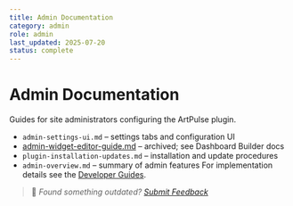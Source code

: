 ```yaml
---
title: Admin Documentation
category: admin
role: admin
last_updated: 2025-07-20
status: complete
---
```


# Admin Documentation

Guides for site administrators configuring the ArtPulse plugin.

- `admin-settings-ui.md` – settings tabs and configuration UI
- [admin-widget-editor-guide.md](../archive/admin-widget-editor-guide.md) – archived; see Dashboard Builder docs
- `plugin-installation-updates.md` – installation and update procedures
- `admin-overview.md` – summary of admin features
For implementation details see the [Developer Guides](../developer/README.md).

> 💬 *Found something outdated? [Submit Feedback](../feedback.md)*
